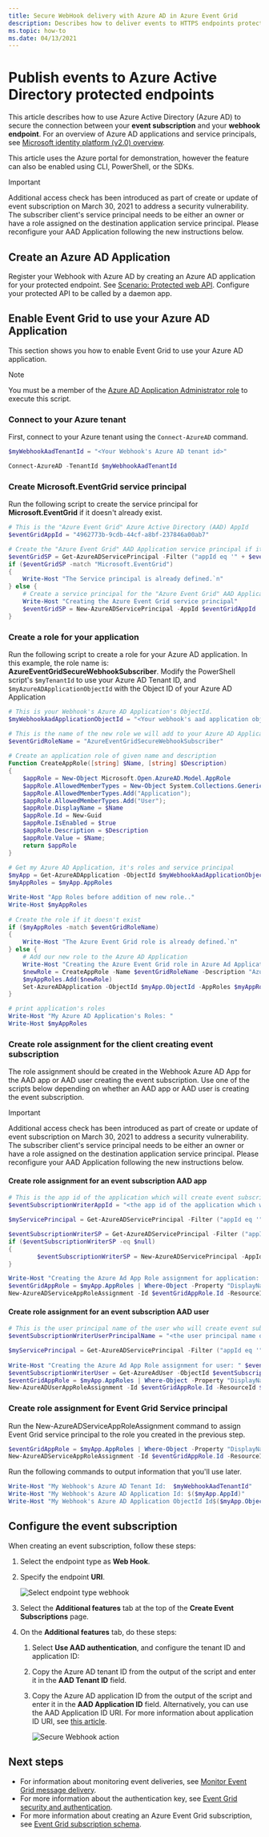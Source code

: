 ```yaml
---
title: Secure WebHook delivery with Azure AD in Azure Event Grid
description: Describes how to deliver events to HTTPS endpoints protected by Azure Active Directory using Azure Event Grid
ms.topic: how-to
ms.date: 04/13/2021
---
```


# Publish events to Azure Active Directory protected endpoints
This article describes how to use Azure Active Directory (Azure AD) to secure the connection between your **event subscription** and your **webhook endpoint**. For an overview of Azure AD applications and service principals, see [Microsoft identity platform (v2.0) overview](../active-directory/develop/v2-overview.md).

This article uses the Azure portal for demonstration, however the feature can also be enabled using CLI, PowerShell, or the SDKs.

> [!IMPORTANT]
> Additional access check has been introduced as part of create or update of event subscription on March 30, 2021 to address a security vulnerability. The subscriber client's service principal needs to be either an owner or have a role assigned on the destination application service principal. Please reconfigure your AAD Application following the new instructions below.


## Create an Azure AD Application
Register your Webhook with Azure AD by creating an Azure AD application for your protected endpoint. See [Scenario: Protected web API](../active-directory/develop/scenario-protected-web-api-overview.md). Configure your protected API to be called by a daemon app.
    
## Enable Event Grid to use your Azure AD Application
This section shows you how to enable Event Grid to use your Azure AD application. 

> [!NOTE]
> You must be a member of the [Azure AD Application Administrator role](../active-directory/roles/permissions-reference.md#all-roles) to execute this script.

### Connect to your Azure tenant
First, connect to your Azure tenant using the `Connect-AzureAD` command. 

```PowerShell
$myWebhookAadTenantId = "<Your Webhook's Azure AD tenant id>"

Connect-AzureAD -TenantId $myWebhookAadTenantId
```

### Create Microsoft.EventGrid service principal
Run the following script to create the service principal for **Microsoft.EventGrid** if it doesn't already exist. 

```PowerShell
# This is the "Azure Event Grid" Azure Active Directory (AAD) AppId
$eventGridAppId = "4962773b-9cdb-44cf-a8bf-237846a00ab7"

# Create the "Azure Event Grid" AAD Application service principal if it doesn't exist
$eventGridSP = Get-AzureADServicePrincipal -Filter ("appId eq '" + $eventGridAppId + "'")
if ($eventGridSP -match "Microsoft.EventGrid")
{
    Write-Host "The Service principal is already defined.`n"
} else {
    # Create a service principal for the "Azure Event Grid" AAD Application and add it to the role
    Write-Host "Creating the Azure Event Grid service principal"
    $eventGridSP = New-AzureADServicePrincipal -AppId $eventGridAppId
}
```

### Create a role for your application   
Run the following script to create a role for your Azure AD application. In this example, the role name is: **AzureEventGridSecureWebhookSubscriber**. Modify the PowerShell script's `$myTenantId` to use your Azure AD Tenant ID, and `$myAzureADApplicationObjectId` with the Object ID of your Azure AD Application

```PowerShell
# This is your Webhook's Azure AD Application's ObjectId. 
$myWebhookAadApplicationObjectId = "<Your webhook's aad application object id>"

# This is the name of the new role we will add to your Azure AD Application
$eventGridRoleName = "AzureEventGridSecureWebhookSubscriber"
       
# Create an application role of given name and description
Function CreateAppRole([string] $Name, [string] $Description)
{
    $appRole = New-Object Microsoft.Open.AzureAD.Model.AppRole
    $appRole.AllowedMemberTypes = New-Object System.Collections.Generic.List[string]
    $appRole.AllowedMemberTypes.Add("Application");
    $appRole.AllowedMemberTypes.Add("User");
    $appRole.DisplayName = $Name
    $appRole.Id = New-Guid
    $appRole.IsEnabled = $true
    $appRole.Description = $Description
    $appRole.Value = $Name;
    return $appRole
}
       
# Get my Azure AD Application, it's roles and service principal
$myApp = Get-AzureADApplication -ObjectId $myWebhookAadApplicationObjectId
$myAppRoles = $myApp.AppRoles

Write-Host "App Roles before addition of new role.."
Write-Host $myAppRoles
       
# Create the role if it doesn't exist
if ($myAppRoles -match $eventGridRoleName)
{
    Write-Host "The Azure Event Grid role is already defined.`n"
} else {      
    # Add our new role to the Azure AD Application
    Write-Host "Creating the Azure Event Grid role in Azure Ad Application: " $myWebhookAadApplicationObjectId
    $newRole = CreateAppRole -Name $eventGridRoleName -Description "Azure Event Grid Role"
    $myAppRoles.Add($newRole)
    Set-AzureADApplication -ObjectId $myApp.ObjectId -AppRoles $myAppRoles
}

# print application's roles
Write-Host "My Azure AD Application's Roles: "
Write-Host $myAppRoles

```

### Create role assignment for the client creating event subscription
The role assignment should be created in the Webhook Azure AD App for the AAD app or AAD user creating the event subscription. Use one of the scripts below depending on whether an AAD app or AAD user is creating the event subscription.

> [!IMPORTANT]
> Additional access check has been introduced as part of create or update of event subscription on March 30, 2021 to address a security vulnerability. The subscriber client's service principal needs to be either an owner or have a role assigned on the destination application service principal. Please reconfigure your AAD Application following the new instructions below.

#### Create role assignment for an event subscription AAD app 

```powershell
# This is the app id of the application which will create event subscription. Set to $null if you are not assigning the role to app.
$eventSubscriptionWriterAppId = "<the app id of the application which will create event subscription>"

$myServicePrincipal = Get-AzureADServicePrincipal -Filter ("appId eq '" + $myApp.AppId + "'")

$eventSubscriptionWriterSP = Get-AzureADServicePrincipal -Filter ("appId eq '" + $eventSubscriptionWriterAppId + "'")
if ($eventSubscriptionWriterSP -eq $null)
{
        $eventSubscriptionWriterSP = New-AzureADServicePrincipal -AppId $eventSubscriptionWriterAppId
}

Write-Host "Creating the Azure Ad App Role assignment for application: " $eventSubscriptionWriterAppId
$eventGridAppRole = $myApp.AppRoles | Where-Object -Property "DisplayName" -eq -Value $eventGridRoleName
New-AzureADServiceAppRoleAssignment -Id $eventGridAppRole.Id -ResourceId $myServicePrincipal.ObjectId -ObjectId $eventSubscriptionWriterSP.ObjectId -PrincipalId $eventSubscriptionWriterSP.ObjectId
```

#### Create role assignment for an event subscription AAD user 

```powershell
# This is the user principal name of the user who will create event subscription. Set to $null if you are not assigning the role to user.
$eventSubscriptionWriterUserPrincipalName = "<the user principal name of the user who will create event subscription>"

$myServicePrincipal = Get-AzureADServicePrincipal -Filter ("appId eq '" + $myApp.AppId + "'")
    
Write-Host "Creating the Azure Ad App Role assignment for user: " $eventSubscriptionWriterUserPrincipalName
$eventSubscriptionWriterUser = Get-AzureAdUser -ObjectId $eventSubscriptionWriterUserPrincipalName
$eventGridAppRole = $myApp.AppRoles | Where-Object -Property "DisplayName" -eq -Value $eventGridRoleName
New-AzureADUserAppRoleAssignment -Id $eventGridAppRole.Id -ResourceId $myServicePrincipal.ObjectId -ObjectId $eventSubscriptionWriterUser.ObjectId -PrincipalId $eventSubscriptionWriterUser.ObjectId
```

### Create role assignment for Event Grid Service principal
Run the New-AzureADServiceAppRoleAssignment command to assign Event Grid service principal to the role you created in the previous step.

```powershell
$eventGridAppRole = $myApp.AppRoles | Where-Object -Property "DisplayName" -eq -Value $eventGridRoleName
New-AzureADServiceAppRoleAssignment -Id $eventGridAppRole.Id -ResourceId $myServicePrincipal.ObjectId -ObjectId $eventGridSP.ObjectId -PrincipalId $eventGridSP.ObjectId
```

Run the following commands to output information that you'll use later.

```powershell
Write-Host "My Webhook's Azure AD Tenant Id:  $myWebhookAadTenantId"
Write-Host "My Webhook's Azure AD Application Id: $($myApp.AppId)"
Write-Host "My Webhook's Azure AD Application ObjectId Id$($myApp.ObjectId)"
```

    
## Configure the event subscription
When creating an  event subscription, follow these steps:

1. Select the endpoint type as **Web Hook**. 
1. Specify the endpoint **URI**.

    ![Select endpoint type webhook](./media/secure-webhook-delivery/select-webhook.png)
1. Select the **Additional features** tab at the top of the **Create Event Subscriptions** page.
1. On the **Additional features** tab, do these steps:
    1. Select **Use AAD authentication**, and configure the tenant ID and application ID:
    1. Copy the Azure AD tenant ID from the output of the script and enter it in the **AAD Tenant ID** field.
    1. Copy the Azure AD application ID from the output of the script and enter it in the **AAD Application ID** field. Alternatively, you can use the AAD Application ID URI. For more information about application ID URI, see [this article](../app-service/configure-authentication-provider-aad.md).

        ![Secure Webhook action](./media/secure-webhook-delivery/aad-configuration.png)



## Next steps

* For information about monitoring event deliveries, see [Monitor Event Grid message delivery](monitor-event-delivery.md).
* For more information about the authentication key, see [Event Grid security and authentication](security-authentication.md).
* For more information about creating an Azure Event Grid subscription, see [Event Grid subscription schema](subscription-creation-schema.md).
